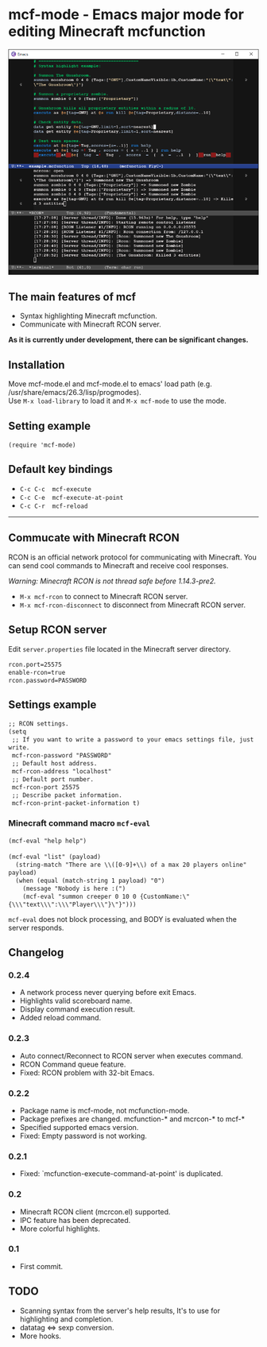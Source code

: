 # mcf-mode - Emacs major mode for editing Minecraft mcfunction

![Screenshot](ss00.png)

## The main features of mcf
* Syntax highlighting Minecraft mcfunction.
* Communicate with Minecraft RCON server.

**As it is currently under development, there can be significant changes.**
## Installation
Move mcf-mode.el and mcf-mode.el to emacs' load path (e.g. /usr/share/emacs/26.3/lisp/progmodes).  
Use `M-x load-library` to load it and `M-x mcf-mode` to use the mode.
## Setting example

~~~elisp
(require 'mcf-mode)
~~~

## Default key bindings
* `C-c C-c  mcf-execute`
* `C-c C-e  mcf-execute-at-point`
* `C-c C-r  mcf-reload`

---

## Commucate with Minecraft RCON 

RCON is an official network protocol for communicating with Minecraft.
You can send cool commands to Minecraft and receive cool responses.

*Warning: Minecraft RCON is not thread safe before 1.14.3-pre2.*

* `M-x mcf-rcon` to connect to Minecraft RCON server.
* `M-x mcf-rcon-disconnect` to disconnect from Minecraft RCON server.

## Setup RCON server

Edit `server.properties` file located in the Minecraft server directory.
~~~
rcon.port=25575
enable-rcon=true
rcon.password=PASSWORD
~~~

## Settings example

~~~elisp
;; RCON settings.
(setq 
 ;; If you want to write a password to your emacs settings file, just write.
 mcf-rcon-password "PASSWORD"
 ;; Default host address.
 mcf-rcon-address "localhost"
 ;; Default port number.
 mcf-rcon-port 25575
 ;; Describe packet information.
 mcf-rcon-print-packet-information t)
~~~

### Minecraft command macro `mcf-eval`

~~~ elisp
(mcf-eval "help help")

(mcf-eval "list" (payload)
  (string-match "There are \\([0-9]+\\) of a max 20 players online" payload)
  (when (equal (match-string 1 payload) "0")
    (message "Nobody is here :(")
    (mcf-eval "summon creeper 0 10 0 {CustomName:\"{\\\"text\\\":\\\"Player\\\"}\"}")))
~~~

`mcf-eval` does not block processing, and BODY is evaluated when the server responds.

## Changelog
### 0.2.4
* A network process never querying before exit Emacs.
* Highlights valid scoreboard name.
* Display command execution result.
* Added reload command.
### 0.2.3
* Auto connect/Reconnect to RCON server when executes command.
* RCON Command queue feature.
* Fixed: RCON problem with 32-bit Emacs.
### 0.2.2
* Package name is mcf-mode, not mcfunction-mode.
* Package prefixes are changed. mcfunction-* and mcrcon-* to mcf-*
* Specified supported emacs version.
* Fixed: Empty password is not working.
### 0.2.1
* Fixed: `mcfunction-execute-command-at-point' is duplicated.
### 0.2
* Minecraft RCON client (mcrcon.el) supported.
* IPC feature has been deprecated.
* More colorful highlights.
### 0.1
* First commit.

## TODO
* Scanning syntax from the server's help results, It's to use for highlighting and completion.
* datatag <=> sexp conversion.
* More hooks.
